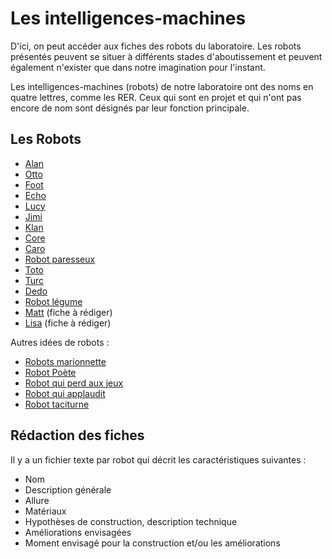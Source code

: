 Les intelligences-machines
==========================

D'ici, on peut accéder aux fiches des robots du laboratoire. Les robots présentés peuvent se situer à différents stades d'aboutissement et peuvent également n'exister que dans notre imagination pour l'instant.

Les intelligences-machines (robots) de notre laboratoire ont des noms en quatre lettres, comme les RER. Ceux qui sont en projet et qui n'ont pas encore de nom sont désignés par leur fonction principale.

Les Robots
----------

- [Alan](alan.md)
- [Otto](otto.md)
- [Foot](foot.md)
- [Echo](echo.md)
- [Lucy](lucy.md)
- [Jimi](jimi.md)
- [Klan](klan.md)
- [Core](core.md)
- [Caro](caro.md)
- [Robot paresseux](robot-paresseux.md)
- [Toto](toto.md)
- [Turc](turc.md)
- [Dedo](dedo.md)
- [Robot légume](robot-legume.md)
- [Matt](matt.md) (fiche à rédiger)
- [Lisa](lisa.md) (fiche à rédiger)

Autres idées de robots :


- [Robots marionnette](robots-marionnette.md)
- [Robot Poète](robot-poete.md)
- [Robot qui perd aux jeux](robot-qui-perd-aux-jeux.md)
- [Robot qui applaudit](robot-qui-applaudit.md)
- [Robot taciturne](robot-taciturne.md)


Rédaction des fiches
---------------------

Il y a un fichier texte par robot qui décrit les caractéristiques suivantes :

- Nom 
- Description générale
- Allure
- Matériaux 
- Hypothèses de construction, description technique
- Améliorations envisagées
- Moment envisagé pour la construction et/ou les améliorations
